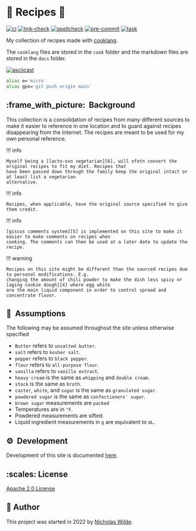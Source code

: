 <!-- markdownlint-disable-next-line no-trailing-punctuation -->
# :green_salad: Recipes :book:

[![ci](https://img.shields.io/github/actions/workflow/status/nicholaswilde/recipes/ci.yaml?label=ci&style=for-the-badge&branch=main)](https://github.com/nicholaswilde/recipes/actions/workflows/ci.yaml)
[![link-check](https://img.shields.io/github/actions/workflow/status/nicholaswilde/recipes/link-check.yaml?label=link-check&style=for-the-badge&branch=main)](https://github.com/nicholaswilde/recipes/actions/workflows/link-check.yaml)
[![spellcheck](https://img.shields.io/github/actions/workflow/status/nicholaswilde/recipes/spellcheck.yaml?label=spellcheck&style=for-the-badge&branch=main)](https://github.com/nicholaswilde/recipes/actions/workflows/spellcheck.yaml)
[![pre-commit](https://img.shields.io/badge/pre--commit-enabled-brightgreen?logo=pre-commit&logoColor=white&style=for-the-badge)](https://pre-commit.com/)
[![task](https://img.shields.io/badge/task-enabled-brightgreen?logo=task&logoColor=white&style=for-the-badge)](https://taskfile.dev/)

My collection of recipes made with [cooklang][1].

The `cooklang` files are stored in the `cook` folder and the markdown files are stored
in the `docs` folder.

[![asciicast](assets/gifs/demo.gif)](https://asciinema.org/a/540543?autoplay=1)

```bash title="Aliases used"
alias e='micro'
alias gpo='git push origin main'
```

## :frame_with_picture:&nbsp; Background

This collection is a consolidation of recipes from many different sources to make it easier to reference in one
location and to guard against recipes disappearing from the Internet. The recipes are meant to be used for my
own personal reference.

!!! info

    Myself being a [lacto-ovo vegetarian][6], will ofetn convert the original recipes to fit my diet. Recipes that
    have been passed down through the family keep the original intact or at least list a vegetarian
    alternative.

!!! info

    Recipes, when applicable, have the original source specified to give them credit.

!!! info

    [giscus comments system][5] is implemented on this site to make it easier to make comments on recipes when
    cooking. The comments can then be used at a later date to update the recipe.

!!! warning

    Recipes on this site might be different than the sourced recipes due to personal modifications. E.g.
    changing the amount of chili powder to make the dish less spicy or [aging cookie dough][4] where egg white
    are the main liquid component in order to control spread and concentrate flavor.

## :key:&nbsp; Assumptions

The following may be assumed throughout the site unless otherwise specified

- `Butter` refers to `unsalted butter`.
- `salt` refers to `kosher salt`.
- `pepper` refers to `black pepper`.
- `flour` refers to `all-purpose flour`.
- `vanilla` refers to `vanilla extract`.
- `heavy cream` is the same as `whipping` and `double cream`.
- `stock` is the same as `broth`.
- `caster`, `white`, and `sugar` is the same as `granulated sugar`.
- `powdered sugar` is the same as `confectioners' sugar`.
- `brown sugar` measurements are `packed`
- Temperatures are in `°F`.
- Powdered measurements are sifted.
- Liquid ingredient measurements in `g` are equivalent to `mL`.

## :gear:&nbsp; Development

Development of this site is documented [here][3].

## :scales:&nbsp;​License

​[Apache 2.0 License](../LICENSE)

## :pencil:&nbsp;​Author

​This project was started in 2022 by [Nicholas Wilde][2].

[1]: <https://cooklang.org/>
[2]: <https://github.com/nicholaswilde/>
[3]: <./reference/development.md>
[4]: <https://www.kingarthurbaking.com/blog/2015/05/17/chilling-cookie-dough>
[5]: <https://giscus.app/>
[6]: <https://en.wikipedia.org/wiki/Lacto-ovo_vegetarianism>
